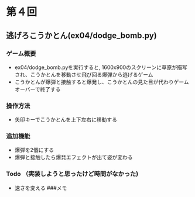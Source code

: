 # 第４回
## 逃げろこうかとん(ex04/dodge_bomb.py)
### ゲーム概要
- ex04/dodge_bomb.pyを実行すると, 1600x900のスクリーンに草原が描写され、こうかとんを移動させ飛び回る爆弾から逃げるゲーム
- こうかとんが爆弾と接触すると爆発し、こうかとんの見た目が代わりゲームオーバーで終了する
### 操作方法
- 矢印キーでこうかとんを上下左右に移動する
### 追加機能
- 爆弾を2個にする
- 爆弾と接触したら爆発エフェクトが出て姿が変わる
### Todo （実装しようと思ったけど時間がなかった)
- 速さを変える
###メモ